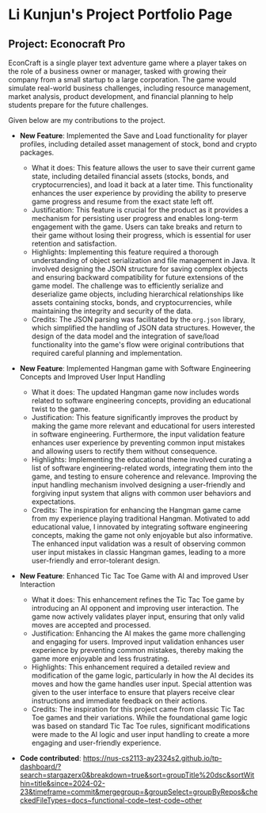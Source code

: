 # Li Kunjun's Project Portfolio Page

## Project: Econocraft Pro

EconCraft is a single player text adventure game where a player takes on the role of a business owner or manager, tasked with growing their company from a small startup to a large corporation. The game would simulate real-world business challenges, including resource management, market analysis, product development, and financial planning to help students prepare for the future challenges.

Given below are my contributions to the project.

* **New Feature**: Implemented the Save and Load functionality for player profiles, including detailed asset management of stock, bond and crypto packages.
  * What it does: This feature allows the user to save their current game state, including detailed financial assets (stocks, bonds, and cryptocurrencies), and load it back at a later time. This functionality enhances the user experience by providing the ability to preserve game progress and resume from the exact state left off.
  * Justification: This feature is crucial for the product as it provides a mechanism for persisting user progress and enables long-term engagement with the game. Users can take breaks and return to their game without losing their progress, which is essential for user retention and satisfaction.
  * Highlights: Implementing this feature required a thorough understanding of object serialization and file management in Java. It involved designing the JSON structure for saving complex objects and ensuring backward compatibility for future extensions of the game model. The challenge was to efficiently serialize and deserialize game objects, including hierarchical relationships like assets containing stocks, bonds, and cryptocurrencies, while maintaining the integrity and security of the data.
  * Credits: The JSON parsing was facilitated by the `org.json` library, which simplified the handling of JSON data structures. However, the design of the data model and the integration of save/load functionality into the game's flow were original contributions that required careful planning and implementation.

* **New Feature**: Implemented Hangman game with Software Engineering Concepts and Improved User Input Handling
  * What it does: The updated Hangman game now includes words related to software engineering concepts, providing an educational twist to the game.
  * Justification: This feature significantly improves the product by making the game more relevant and educational for users interested in software engineering. Furthermore, the input validation feature enhances user experience by preventing common input mistakes and allowing users to rectify them without consequence.
  * Highlights: Implementing the educational theme involved curating a list of software engineering-related words, integrating them into the game, and testing to ensure coherence and relevance. Improving the input handling mechanism involved designing a user-friendly and forgiving input system that aligns with common user behaviors and expectations.
  * Credits: The inspiration for enhancing the Hangman game came from my experience playing traditional Hangman. Motivated to add educational value, I innovated by integrating software engineering concepts, making the game not only enjoyable but also informative. The enhanced input validation was a result of observing common user input mistakes in classic Hangman games, leading to a more user-friendly and error-tolerant design.

* **New Feature**: Enhanced Tic Tac Toe Game with AI and improved User Interaction
  * What it does: This enhancement refines the Tic Tac Toe game by introducing an AI opponent and improving user interaction. The game now actively validates player input, ensuring that only valid moves are accepted and processed.
  * Justification: Enhancing the AI makes the game more challenging and engaging for users. Improved input validation enhances user experience by preventing common mistakes, thereby making the game more enjoyable and less frustrating.
  * Highlights: This enhancement required a detailed review and modification of the game logic, particularly in how the AI decides its moves and how the game handles user input. Special attention was given to the user interface to ensure that players receive clear instructions and immediate feedback on their actions.
  * Credits: The inspiration for this project came from classic Tic Tac Toe games and their variations. While the foundational game logic was based on standard Tic Tac Toe rules, significant modifications were made to the AI logic and user input handling to create a more engaging and user-friendly experience.


* **Code contributed**: https://nus-cs2113-ay2324s2.github.io/tp-dashboard/?search=stargazerx0&breakdown=true&sort=groupTitle%20dsc&sortWithin=title&since=2024-02-23&timeframe=commit&mergegroup=&groupSelect=groupByRepos&checkedFileTypes=docs~functional-code~test-code~other

